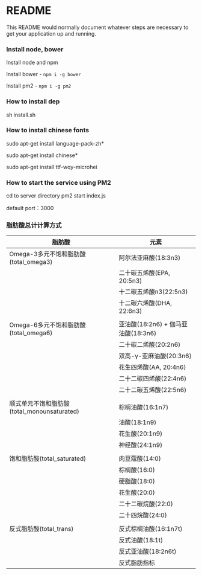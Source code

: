 # README #

This README would normally document whatever steps are necessary to get your application up and running.

### Install node, bower
Install node and npm

Install bower - `npm i -g bower`

Install pm2 - `npm i -g pm2`

### How to install dep
sh install.sh

### How to install chinese fonts
sudo apt-get install language-pack-zh*

sudo apt-get install chinese*

sudo apt-get install ttf-wqy-microhei

### How to start the service using PM2 ###

cd to server directory
pm2 start index.js

default port：3000

### 脂肪酸总计计算方式

|脂肪酸|元素|
|-----|-----|
| Omega-3多元不饱和脂肪酸(total_omega3) | 阿尔法亚麻酸(18:3n3) |
| |二十碳五烯酸(EPA, 20:5n3)|
| |十二碳五烯酸n3(22:5n3)|
| |十二碳六烯酸(DHA, 22:6n3)|
| | |
|Omega-6多元不饱和脂肪酸(total_omega6)|亚油酸(18:2n6) + 伽马亚油酸(18:3n6)|
| |二十碳二烯酸(20:2n6)|
| |双高-γ-亚麻油酸(20:3n6)|
| |花生四烯酸(AA, 20:4n6)|
| |二十二碳四烯酸(22:4n6)|
| |二十二碳五烯酸(22:5n6)| 
| | |
|顺式单元不饱和脂肪酸(total_monounsaturated)|棕榈油酸(16:1n7)|
| |油酸(18:1n9)|
| |花生酸(20:1n9)|
| |神经酸(24:1n9)| 
| | |
|饱和脂肪酸(total_saturated)|肉豆蔻酸(14:0)
| |棕榈酸(16:0)|
| |硬脂酸(18:0)|
| |花生酸(20:0)|
| |二十二碳烷酸(22:0)|
| |二十四烷酸(24:0)| 
| | |
|反式脂肪酸(total_trans)|反式棕榈油酸(16:1n7t)
| |反式油酸(18:1t)|
| |反式亚油酸(18:2n6t)|
| |反式脂肪指标|
